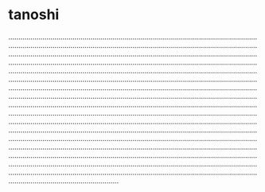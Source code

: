 # tanoshi

...................................................................................................................................................................................................................................................................................................................................................................................................................................................................................................................................................................................................................................................................................................................................................................................................................................................................................................................................................................................................................................................................................................................................................................................................................................................................................................................................................................................................................................................................................................................................................................................................................................................................................................................................................................................................................................................................................................................................................................................................................................................................................................................................................................................................................................................